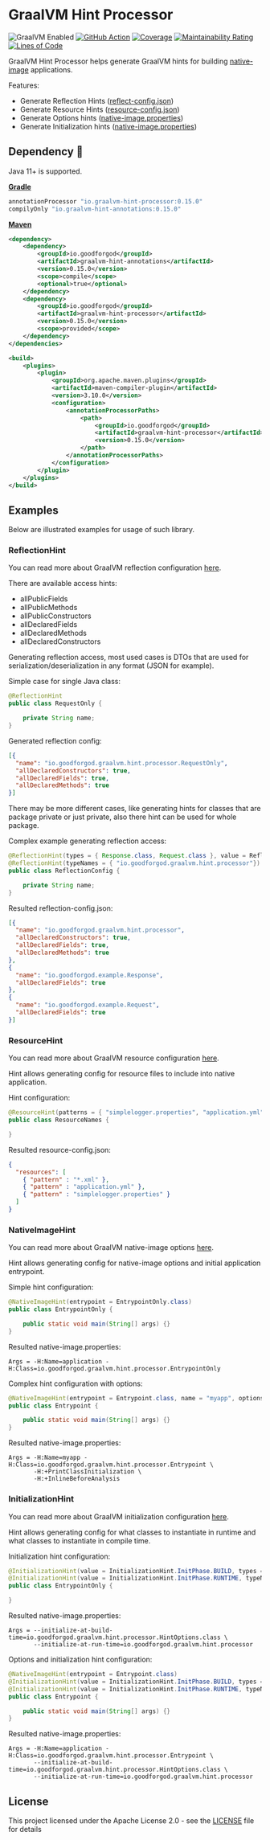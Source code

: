 # GraalVM Hint Processor

![GraalVM Enabled](https://img.shields.io/badge/GraalVM-Ready-orange?style=plastic)
[![GitHub Action](https://github.com/goodforgod/graalvm-hint-processor/workflows/Java%20CI/badge.svg)](https://github.com/GoodforGod/graalvm-hint-processor/actions?query=workflow%3A%22Java+CI%22)
[![Coverage](https://sonarcloud.io/api/project_badges/measure?project=GoodforGod_graalvm-hint-processor&metric=coverage)](https://sonarcloud.io/dashboard?id=GoodforGod_graalvm-hint-processor)
[![Maintainability Rating](https://sonarcloud.io/api/project_badges/measure?project=GoodforGod_graalvm-hint-processor&metric=sqale_rating)](https://sonarcloud.io/dashboard?id=GoodforGod_graalvm-hint-processor)
[![Lines of Code](https://sonarcloud.io/api/project_badges/measure?project=GoodforGod_graalvm-hint-processor&metric=ncloc)](https://sonarcloud.io/dashboard?id=GoodforGod_graalvm-hint-processor)

GraalVM Hint Processor helps generate GraalVM hints for building [native-image](https://www.graalvm.org/reference-manual/native-image/) applications.

Features:
- Generate Reflection Hints ([reflect-config.json](https://www.graalvm.org/reference-manual/native-image/Reflection/))
- Generate Resource Hints ([resource-config.json](https://www.graalvm.org/reference-manual/native-image/Resources/))
- Generate Options hints ([native-image.properties](https://www.graalvm.org/reference-manual/native-image/Options/))
- Generate Initialization hints ([native-image.properties](https://www.graalvm.org/reference-manual/native-image/ClassInitialization/))

## Dependency :rocket:

Java 11+ is supported.

[**Gradle**](https://mvnrepository.com/artifact/io.goodforgod/io.graalvm-hint-processor)
```groovy
annotationProcessor "io.graalvm-hint-processor:0.15.0"
compilyOnly "io.graalvm-hint-annotations:0.15.0"
```

[**Maven**](https://mvnrepository.com/artifact/io.goodforgod/io.graalvm-hint-processor)
```xml
<dependency>
    <dependency>
        <groupId>io.goodforgod</groupId>
        <artifactId>graalvm-hint-annotations</artifactId>
        <version>0.15.0</version>
        <scope>compile</scope>
        <optional>true</optional>
    </dependency>
    <dependency>
        <groupId>io.goodforgod</groupId>
        <artifactId>graalvm-hint-processor</artifactId>
        <version>0.15.0</version>
        <scope>provided</scope>
    </dependency>
</dependencies>
```

```xml
<build>
    <plugins>
        <plugin>
            <groupId>org.apache.maven.plugins</groupId>
            <artifactId>maven-compiler-plugin</artifactId>
            <version>3.10.0</version>
            <configuration>
                <annotationProcessorPaths>
                    <path>
                        <groupId>io.goodforgod</groupId>
                        <artifactId>graalvm-hint-processor</artifactId>
                        <version>0.15.0</version>
                    </path>
                </annotationProcessorPaths>
            </configuration>
        </plugin>
    </plugins>
</build>
```

## Examples

Below are illustrated examples for usage of such library.

### ReflectionHint

You can read more about GraalVM reflection configuration [here](https://www.graalvm.org/reference-manual/native-image/Reflection/).

There are available access hints:
- allPublicFields
- allPublicMethods
- allPublicConstructors
- allDeclaredFields
- allDeclaredMethods
- allDeclaredConstructors

Generating reflection access, most used cases is DTOs that are used for serialization/deserialization in any format (JSON for example).

Simple case for single Java class:
```java
@ReflectionHint
public class RequestOnly {

    private String name;
}
```

Generated reflection config:
```json
[{
  "name": "io.goodforgod.graalvm.hint.processor.RequestOnly",
  "allDeclaredConstructors": true,
  "allDeclaredFields": true,
  "allDeclaredMethods": true
}]
```

There may be more different cases, like generating hints for classes that are package private or just private, also there hint can be used for whole package.

Complex example generating reflection access:
```java
@ReflectionHint(types = { Response.class, Request.class }, value = ReflectionHint.AccessType.ALL_DECLARED_FIELDS)
@ReflectionHint(typeNames = { "io.goodforgod.graalvm.hint.processor"})
public class ReflectionConfig {

    private String name;
}
```

Resulted reflection-config.json:
```json
[{
  "name": "io.goodforgod.graalvm.hint.processor",
  "allDeclaredConstructors": true,
  "allDeclaredFields": true,
  "allDeclaredMethods": true
},
{
  "name": "io.goodforgod.example.Response",
  "allDeclaredFields": true
},
{
  "name": "io.goodforgod.example.Request",
  "allDeclaredFields": true
}]
```

### ResourceHint

You can read more about GraalVM resource configuration [here](https://www.graalvm.org/reference-manual/native-image/Resources/).

Hint allows generating config for resource files to include into native application.

Hint configuration:
```java
@ResourceHint(patterns = { "simplelogger.properties", "application.yml", "*.xml" })
public class ResourceNames {

}
```

Resulted resource-config.json:
```json
{
  "resources": [
    { "pattern" : "*.xml" },
    { "pattern" : "application.yml" },
    { "pattern" : "simplelogger.properties" }
  ]
}
```

### NativeImageHint

You can read more about GraalVM native-image options [here](https://www.graalvm.org/reference-manual/native-image/Options/).

Hint allows generating config for native-image options and initial application entrypoint.

Simple hint configuration:
```java
@NativeImageHint(entrypoint = EntrypointOnly.class)
public class EntrypointOnly {

    public static void main(String[] args) {}
}
```

Resulted native-image.properties:
```properties
Args = -H:Name=application -H:Class=io.goodforgod.graalvm.hint.processor.EntrypointOnly
```

Complex hint configuration with options:
```java
@NativeImageHint(entrypoint = Entrypoint.class, name = "myapp", options = { NativeImageOptions.PRINT_INITIALIZATION, NativeImageOptions.INLINE_BEFORE_ANALYSIS })
public class Entrypoint {

    public static void main(String[] args) {}
}
```

Resulted native-image.properties:
```properties
Args = -H:Name=myapp -H:Class=io.goodforgod.graalvm.hint.processor.Entrypoint \
       -H:+PrintClassInitialization \
       -H:+InlineBeforeAnalysis
```

### InitializationHint

You can read more about GraalVM initialization configuration [here](https://www.graalvm.org/reference-manual/native-image/ClassInitialization/).

Hint allows generating config for what classes to instantiate in runtime and what classes to instantiate in compile time.

Initialization hint configuration:
```java
@InitializationHint(value = InitializationHint.InitPhase.BUILD, types = HintOptions.class)
@InitializationHint(value = InitializationHint.InitPhase.RUNTIME, typeNames = "io.goodforgod.graalvm.hint.processor")
public class EntrypointOnly {

}
```

Resulted native-image.properties:
```properties
Args = --initialize-at-build-time=io.goodforgod.graalvm.hint.processor.HintOptions.class \
       --initialize-at-run-time=io.goodforgod.graalvm.hint.processor
```

Options and initialization hint configuration:
```java
@NativeImageHint(entrypoint = Entrypoint.class)
@InitializationHint(value = InitializationHint.InitPhase.BUILD, types = HintOptions.class)
@InitializationHint(value = InitializationHint.InitPhase.RUNTIME, typeNames = "io.goodforgod.graalvm.hint.processor")
public class Entrypoint {

    public static void main(String[] args) {}
}
```

Resulted native-image.properties:
```properties
Args = -H:Name=application -H:Class=io.goodforgod.graalvm.hint.processor.Entrypoint \
       --initialize-at-build-time=io.goodforgod.graalvm.hint.processor.HintOptions.class \
       --initialize-at-run-time=io.goodforgod.graalvm.hint.processor
```

## License

This project licensed under the Apache License 2.0 - see the [LICENSE](LICENSE) file for details